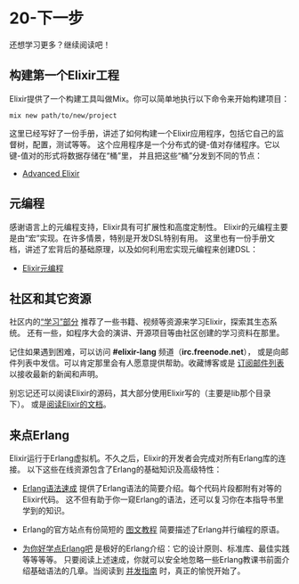 20-下一步
==========

还想学习更多？继续阅读吧！

## 构建第一个Elixir工程

Elixir提供了一个构建工具叫做Mix。你可以简单地执行以下命令来开始构建项目：

```
mix new path/to/new/project
```

这里已经写好了一份手册，讲述了如何构建一个Elixir应用程序，包括它自己的监督树，配置，测试等等。
这个应用程序是一个分布式的键-值对存储程序。它以键-值对的形式将数据存储在“桶”里，
并且把这些“桶”分发到不同的节点：

  - [Advanced Elixir](https://github.com/straightdave/advanced_elixir)

## 元编程

感谢语言上的元编程支持，Elixir具有可扩展性和高度定制性。
Elixir的元编程主要是由“宏”实现。在许多情景，特别是开发DSL特别有用。
这里也有一份手册文档，讲述了宏背后的基础原理，以及如何利用宏实现元编程来创建DSL：

  - [Elixir元编程](https://github.com/straightdave/elixir_meta_programming)

## 社区和其它资源

社区内的[“学习”部分](http://elixir-lang.org/learning.html)
推荐了一些书籍、视频等资源来学习Elixir，探索其生态系统。
还有一些，如程序大会的演讲、开源项目等由社区创建的学习资料在那里。

记住如果遇到困难，可以访问 __#elixir-lang__ 频道（__irc.freenode.net__），
或是向邮件列表中发信。可以肯定那里会有人愿意提供帮助。收藏博客或是
[订阅邮件列表](https://groups.google.com/group/elixir-lang-core)
以接收最新的新闻和声明。

别忘记还可以阅读Elixir的源码，其大部分使用Elixir写的（主要是lib那个目录下）。
或是[阅读Elixir的文档](http://elixir-lang.org/docs.html)。

## 来点Erlang

Elixir运行于Erlang虚拟机。不久之后，Elixir的开发者会完成对所有Erlang库的连接。
以下这些在线资源包含了Erlang的基础知识及高级特性：

  - [Erlang语法速成](http://elixir-lang.org/crash-course.html)
  提供了Erlang语法的简要介绍。每个代码片段都附有对等的Elixir代码。
  这不但有助于你一窥Erlang的语法，还可以复习你在本指导书里学到的知识。

  - Erlang的官方站点有份简短的
  [图文教程](http://www.erlang.org/course/concurrent_programming.html)
  简要描述了Erlang并行编程的原语。

  - [为你好学点Erlang吧](http://learnyousomeerlang.com/)
  是极好的Erlang介绍：它的设计原则、标准库、最佳实践等等等等。
  只要阅读上述速成，你就可以安全地忽略一些Erlang教课书前面介绍基础语法的几章。当阅读到
  [并发指南](http://learnyousomeerlang.com/the-hitchhikers-guide-to-concurrency)
  时，真正的愉悦开始了。
